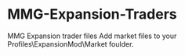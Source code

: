 # MMG-Expansion-Traders
MMG Expansion trader files
 Add market files to your Profiles\ExpansionMod\Market foulder.
 
